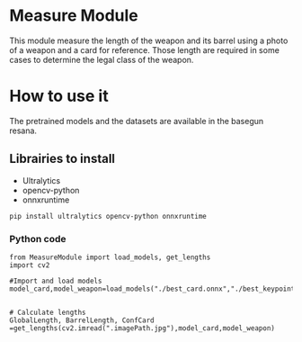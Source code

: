 # Measure Module

This module measure the length of the weapon and its barrel using a photo of a weapon and a card for reference. Those length are required in some cases to determine the legal class of the weapon.

# How to use it
The pretrained models and the datasets are available in the basegun resana.

## Librairies to install

- Ultralytics
- opencv-python
- onnxruntime

```
pip install ultralytics opencv-python onnxruntime
```


### Python code
```
from MeasureModule import load_models, get_lengths
import cv2

#Import and load models
model_card,model_weapon=load_models("./best_card.onnx","./best_keypoints.pt")


# Calculate lengths
GlobalLength, BarrelLength, ConfCard =get_lengths(cv2.imread(".imagePath.jpg"),model_card,model_weapon)

```

